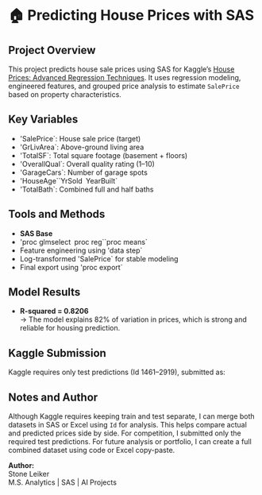 # 🏠 Predicting House Prices with SAS

## Project Overview  
This project predicts house sale prices using SAS for Kaggle’s [House Prices: Advanced Regression Techniques](https://www.kaggle.com/competitions/house-prices-advanced-regression-techniques). It uses regression modeling, engineered features, and grouped price analysis to estimate `SalePrice` based on property characteristics.

## Key Variables  
- 'SalePrice`: House sale price (target)  
- 'GrLivArea`: Above-ground living area  
- 'TotalSF`: Total square footage (basement + floors)  
- 'OverallQual`: Overall quality rating (1–10)  
- 'GarageCars`: Number of garage spots  
- 'HouseAge``YrSold` `YearBuilt`  
- 'TotalBath`: Combined full and half baths  

## Tools and Methods  
- **SAS Base**  
- 'proc glmselect` `proc reg``proc means`  
- Feature engineering using 'data step`  
- Log-transformed 'SalePrice` for stable modeling  
- Final export using 'proc export`  

## Model Results  
- **R-squared = 0.8206**  
  → The model explains 82% of variation in prices, which is strong and reliable for housing prediction.  

## Kaggle Submission  
Kaggle requires only test predictions (Id 1461–2919), submitted as:

## Notes and Author  
Although Kaggle requires keeping train and test separate, I can merge both datasets in SAS or Excel using `Id` for analysis. This helps compare actual and predicted prices side by side. For competition, I submitted only the required test predictions. For future analysis or portfolio, I can create a full combined dataset using code or Excel copy-paste.

**Author:**  
Stone Leiker  
M.S. Analytics | SAS | AI Projects  
